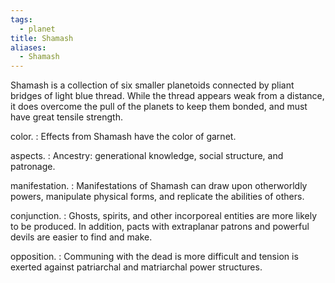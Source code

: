 ```yaml
---
tags:
  - planet
title: Shamash
aliases:
  - Shamash
---
```


Shamash is a collection of six smaller planetoids connected by pliant bridges of light blue thread. While the thread appears weak from a distance, it does overcome the pull of the planets to keep them bonded, and must have great tensile strength.

color.
: Effects from Shamash have the color of <span class="text-[#990634]">garnet</span>.

aspects.
: Ancestry: generational knowledge, social structure, and patronage.

manifestation.
: Manifestations of Shamash can draw upon otherworldly powers, manipulate physical forms, and replicate the abilities of others.

conjunction.
: Ghosts, spirits, and other incorporeal entities are more likely to be produced. In addition, pacts with extraplanar patrons and powerful devils are easier to find and make.

opposition.
: Communing with the dead is more difficult and tension is exerted against patriarchal and matriarchal power structures.